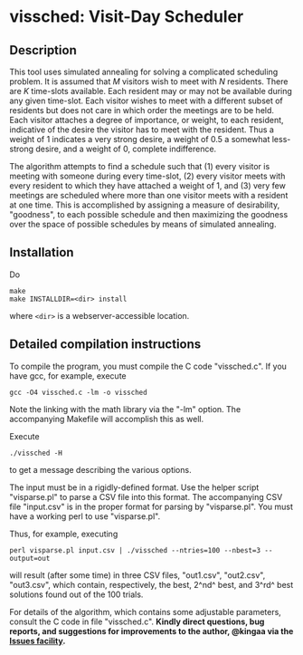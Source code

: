 # vissched: Visit-Day Scheduler

## Description

This tool uses simulated annealing for solving a complicated scheduling problem.
It is assumed that $M$ visitors wish to meet with $N$ residents.
There are $K$ time-slots available.
Each resident may or may not be available during any given time-slot.
Each visitor wishes to meet with a different subset of residents but does not care in which order the meetings are to be held.
Each visitor attaches a degree of importance, or weight, to each resident, indicative of the desire the visitor has to meet with the resident.
Thus a weight of 1 indicates a very strong desire, a weight of 0.5 a somewhat less-strong desire, and a weight of 0, complete indifference.

The algorithm attempts to find a schedule such that
(1) every visitor is meeting with someone during every time-slot,
(2) every visitor meets with every resident to which they have attached a weight of 1, and
(3) very few meetings are scheduled where more than one visitor meets with a resident at one time.
This is accomplished by assigning a measure of desirability, "goodness", to each possible schedule and then maximizing the goodness over the space of possible schedules by means of simulated annealing.

## Installation

Do
```
make
make INSTALLDIR=<dir> install
```
where `<dir>` is a webserver-accessible location.

## Detailed compilation instructions

To compile the program, you must compile the C code "vissched.c".
If you have gcc, for example, execute
```
gcc -O4 vissched.c -lm -o vissched
```
Note the linking with the math library via the "-lm" option.  The accompanying Makefile will accomplish this as well.

Execute
```
./vissched -H 
```
to get a message describing the various options.

The input must be in a rigidly-defined format.
Use the helper script "visparse.pl" to parse a CSV file into this format.
The accompanying CSV file "input.csv" is in the proper format for parsing by "visparse.pl".
You must have a working perl to use "visparse.pl".

Thus, for example, executing
```
perl visparse.pl input.csv | ./vissched --ntries=100 --nbest=3 --output=out
```
will result (after some time) in three CSV files, "out1.csv", "out2.csv", "out3.csv", which contain, respectively, the best, 2^nd^ best, and 3^rd^ best solutions found out of the 100 trials.

For details of the algorithm, which contains some adjustable parameters, consult the C code in file "vissched.c".
**Kindly direct questions, bug reports, and suggestions for improvements to the author, @kingaa via the [Issues facility](https://github.com/kingaa/vissched/issues).**

